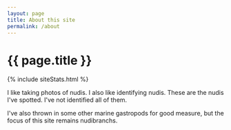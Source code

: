 ```yaml
---
layout: page
title: About this site
permalink: /about
---
```


# {{ page.title }}

{% include siteStats.html %}

I like taking photos of nudis. I also like identifying nudis. These are the nudis I've spotted. I've not identified all of them.

I've also thrown in some other marine gastropods for good measure, but the focus of this site remains nudibranchs.
